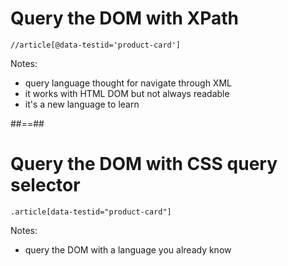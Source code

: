 <!-- .slide: class="with-code" -->

# Query the DOM with XPath

```
//article[@data-testid='product-card']
```
<!-- .element: class="big-code" -->

Notes:
- query language thought for navigate through XML
- it works with HTML DOM but not always readable
- it's a new language to learn

##==##

<!-- .slide: class="with-code" -->

# Query the DOM with CSS query selector

```
.article[data-testid="product-card"]
```
<!-- .element: class="big-code" -->

Notes:
- query the DOM with a language you already know
